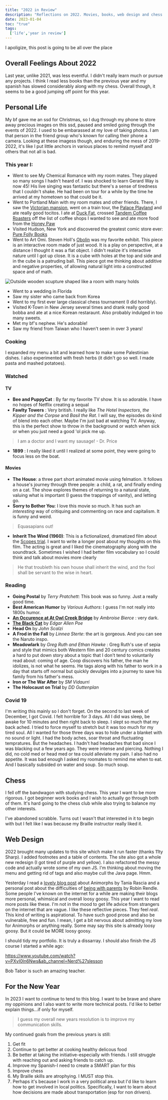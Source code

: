 ```yaml
---
title: "2022 in Review"
description: "Reflections on 2022. Movies, books, web design and chess. What else is there?"
date: 2023-01-04
toc: "true"
tags:
  ['life','year in review']
---
```


I apoligize, this post is going to be all over the place

## Overall Feelings About 2022

Last year, unlike 2021, was less eventful. I didn't really learn much or pursue any projects. I think I read less books than the previous year and my spanish has slowed considerably along with my chess. Overall though, it seems to be a good jumping off point for this year.

## Personal Life

My bf gave me an ssd for Christmas, so I dug through my phone to store away precious images on this ssd, paused and smiled going through the events of 2022. I used to be embarassed at my love of taking photos. I am that person in the friend group who's known for calling their phone a camera. Looking at these imagess though, and enduring the mess of 2019-2022, it's like I put little anchors in various places to remind myself and others that not all is bad.

### This year I:

* Went to see My Chemical Romance with my room mates. They played so many songs I hadn't heard of. I was shocked to learn Gerard Way is now 45! His live singing was fantastic but there's a sense of tiredness that I couldn't shake. He had been on tour for a while by the time he arrived at my hometown so that could be it. 
* Went to Portland Main with my room mates and other friends. There, I saw the [Victorian mansion](https://victoriamansion.org/), went on a train tour, the [Palace Playland](https://www.palaceplayland.com/) and ate really good tocitos. I ate at [Duck Fat](https://www.duckfat.com/), crossed [Tandem Coffee Roasters](https://www.tandemcoffee.com/) off the list of coffee shops I wanted to see and ate more food from the [Honey Paw](https://www.thehoneypaw.com/)
* Visited Hudson, New York and discovered the greatest comic store ever: [Pure Folly Books](https://www.instagram.com/purefollybooks/?hl=en)
* Went to Art Omi. Steven Holl's [Obolin](https://artomi.org/exhibition/steven-holl-obolin/) was my favorite exhibit. This piece is an interactive room made of just wood. It is a play on perspective, at a distance I thought it was a flat object. I didn't realize it's interactive nature until I got up close. It is a cube with holes at the top and side and in the cube is a patruding ball. This piece got me thinking about additive and negative properties, of allowing natural light into a constructed space and of math.

![Outside wooden scupture shaped like a room with many holds](https://artomi.org/wp-content/uploads/2022/11/obolin_sha-2-987x1333-1.jpg)

* Went to a wedding in Florida
* Saw my sister who came back from Korea
* Went to my first ever large classical chess tournament (I did horribly).
* Visited K-Town in New Jersey several times and drank really good bobba and ate at a nice Korean restaraunt. Also probably indulged in too many sweets. 
* Met my bf's nephew. He's adorable!
* Saw my friend from Taiwan who I haven't seen in over 3 years!

### Cooking

I expanded my menu a bit and learned how to make some Palestinian dishes. I also experimented with fresh herbs (it didn't go so well. I made pasta and mashed potatoes).

### Watched

#### TV
* __Bee and PuppyCat__ : By far my favorite TV show. It is so adorable. I have no hopes of Netflix creating a sequal
* __Fawlty Towers__ : Very british. I really like *The Hotel Inspectors*, *the Kipper and the Corpse* and *Basil the Rat*. I will say, the episodes do kind of blend into each other. Maybe I'm just bad at watching TV. Anyway, this is the perfect show to throw in the background or watch when sick or when you just need a good 'ol pick me up.

> I am a doctor and I want my sausage! - Dr. Price

* __1899__ : I really liked it until I realized at some point, they were going to focus less on the boat.

#### Movies

* __The House__: a three part short animated movie using felmation. It follows a house's journey through three people: a child, a rat, and finally ending on a cat. The show explores themes of returning to a natural state, valuing what is important (I guess the trappings of vanity), and letting go.
* __Sorry to Bother You__: I love this movie so much. It has such an *interesting* way of critiquing and commenting on race and capitalism. It is funny and weird.

> Equasapians out!

* __Inherit The Wind (1960)__: This is a fictionalized, dramatized film about the [Scopes trial](https://famous-trials.com/scopesmonkey/2127-home). I want to write a longer post about my thoughts on this film. The acting is great and I liked the cinematography along with the soundtrack. Sometimes I wished I had better film vocabulary so I could think and talk about movies more clearly

> He that troubleth his own house shall inherit the wind, and the fool shall be servant to the wise in heart.

### Reading

* __Going Postal__ by *Terry Pratchett*: This book was so funny. Just a really good time. 
* __Best American Humor__ by *Various Authors*: I guess I'm not really into 1800s humor.
* __[An Occurence at At Owl Creek Bridge](https://loa-shared.s3.amazonaws.com/static/pdf/Bierce_Owl_Creek_Bridge.pdf)__ by *Ambroise Bierce* : very dark.
* __[The Black Cat](https://www.ibiblio.org/ebooks/Poe/Black_Cat.pdf)__ by *Edgar Allen Poe*
* __Head On__ by *John Scalzi*
* __A Frod in the Fall__ by *Linnea Sterte*: the art is gorgeous. And you can see the Naruto inspo.
* __Meadowlark__ by *Greg Ruth and Ethan Hawke* : Greg Ruth's use of sepia and style that mimics both Western film and 20 century comics creates a hard to put down story about a topic that I don't tend to voluntarily read about: coming of age. Coop discovers his father, the man he idolizes, is not what he seems. He tags along with his father to work in a day that starts off normal but quickly devulges into a journey to save his family from his father's mess.
* __Iron or The War After__ by *SM Vidaurri*
* __The Holocaust on Trial__ by *DD Guttenplan*

### Covid 19

I'm writing this mainly so I don't forget. On the second to last week of December, I got Covid. I felt horrible for 3 days. All I did was sleep, be awake for 10 minutes and then right back to sleep. I slept so much that my back ached. I tried to force myself to stretch but it was too much for my tired soul. All I wanted for those three days was to hide under a blanket with no sound or light. I had the body aches, soar throat and fluctuating tempratures. But the headaches. I hadn't had headaches that bad since I was blacking out a few years ago. They were intense and piercing. Nothing I did, no cold med or head med or tea could alleviate my pain. I also had no appetite. It was bad enough I asked my roomates to remind me when to eat. And I basically subsided on water and soup. So much soup.

## Chess 

I fell off the bandwagon with studying chess. This year I want to be more rigorous. I got beginner work books and I wish to actually go through both of them. It's hard going to the chess club while also trying to balance my other interests.

I've abandoned scrabble. Turns out I wasn't that interested in it to begin with but I felt like I was because my Braille instructor really liked it.

## Web Design

2022 brought many updates to this site which make it run faster (thanks 11ty Sharp). I added footnotes and a table of contents. The site also got a whole new redesign (I got tired of purple and yellow). I also refactored the messy code and actually wrote some of my own JS. I'm thinking about moving the menu and getting rid of tags and also maybe cull the Java page. Hmm.

Yesterday I read a [lovely blog post](https://www.taniarascia.com/animorphs/) about Animorphs by Tania Rascia and a personal post about the difficulties of [being with parents](https://www.robinrendle.com/notes/church-going/) by Robin Rendle. Some people I've known on the internet for a while are making their blogs more personal, whimsical and overall loosy goosy. This year I want to read more posts like these. I'm not in the mood to get life advice from strangers on the internet that are vague. I like these reflective pieces. They feel *real*. This kind of writing is aspirational. To have such good prose and also be vulnerable, free and fun. I mean, I get a bit nervous about admitting my love for Animorphs or anything really. Some may say this site is already loosy goosy. But it could be MORE loosy goosy. 

I should tidy my portfolio. It is truly a dissarray. I should also finish the JS course I started a while ago:

https://www.youtube.com/watch?v=PXvI0ln6Nws&ab_channel=Nerd%27slesson

Bob Tabor is such an amazing teacher.

## For the New Year

In 2023 I want to continue to tend to this blog. I want to be brave and share my oppinions and I also want to write more technical posts. I'd like to better explain things...if only for myself.

>I guess my overall new years resolution is to improve my communication skills.

My continued goals from the previous years is still:

1. Get fit
2. Continue to get better at cooking healthy delicous food
3. Be better at taking the initiative-especially with friends. I still struggle with reaching out and asking friends to catch up.
4. Improve my Spanish-I need to create a SMART plan for this
5. Improve chess
6. My Braille skills are atrophying. I MUST stop this.
7. Perhaps it's because I work in a very political area but I'd like to learn how to get involved in local politics. Specifically, I want to learn about how decisions are made about transportation (esp for non drivers). 

